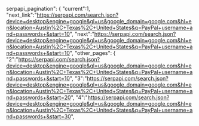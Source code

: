 serpapi_pagination":
{
"current":1,
"next_link":"https://serpapi.com/search.json?device=desktop&engine=google&gl=us&google_domain=google.com&hl=en&location=Austin%2C+Texas%2C+United+States&q=PayPal+username+and+passwords+&start=10",
"next":"https://serpapi.com/search.json?device=desktop&engine=google&gl=us&google_domain=google.com&hl=en&location=Austin%2C+Texas%2C+United+States&q=PayPal+username+and+passwords+&start=10",
"other_pages":
{
"2":"https://serpapi.com/search.json?device=desktop&engine=google&gl=us&google_domain=google.com&hl=en&location=Austin%2C+Texas%2C+United+States&q=PayPal+username+and+passwords+&start=10",
"3":"https://serpapi.com/search.json?device=desktop&engine=google&gl=us&google_domain=google.com&hl=en&location=Austin%2C+Texas%2C+United+States&q=PayPal+username+and+passwords+&start=20",
"4":"https://serpapi.com/search.json?device=desktop&engine=google&gl=us&google_domain=google.com&hl=en&location=Austin%2C+Texas%2C+United+States&q=PayPal+username+and+passwords+&start=30",
